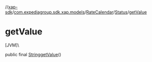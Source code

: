 //[xap-sdk](../../../../index.md)/[com.expediagroup.sdk.xap.models](../../index.md)/[RateCalendar](../index.md)/[Status](index.md)/[getValue](get-value.md)

# getValue

[JVM]\

public final [String](https://docs.oracle.com/javase/8/docs/api/java/lang/String.html)[getValue](get-value.md)()
